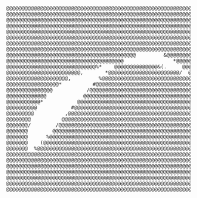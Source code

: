 <div align="center">
  <pre>
@@@@@@@@@@@@@@@@@@@@@@@@@@@@@@@@@@@@@@@@@@@@@@@@@@@@@@@@@@@@@@@@@@@@@@@@@@@@@@@@
@@@@@@@@@@@@@@@@@@@@@@@@@@@@@@@@@@@@@@@@@@@@@@@@@@@@@@@@@@@@@@@@@@@@@@@@@@@@@@@@
@@@@@@@@@@@@@@@@@@@@@@@@@@@@@@@@@@@@@@@@@@@@@@@@@@@@@@@@@@@@@@@@@@@@@@@@@@@@@@@@
@@@@@@@@@@@@@@@@@@@@@@@@@@@@@@@@@@@@@@@@@@@@@@@@@@@@@@@@@@@@@@@@@@@@@@@@@@@@@@@@
@@@@@@@@@@@@@@@@@@@@@@@@@@@@@@@@@@@@@@@@@@@@@@@@@@@@@@@@@@@@@@@@@@@@@@@@@@@@@@@@
@@@@@@@@@@@@@@@@@@@@@@@@@@@@@@@@@@@@@@@@@@@@@@@@@@@@@@@@@@@@@@@@@@@@@@@@@@@@@@@@
@@@@@@@@@@@@@@@@@@@@@@@@@@@@@@@@@@@@@@@@@@@@@@@@@@@@@@@@@@@@@@@@@@@@@@@@@@@@@@@@
@@@@@@@@@@@@@@@@@@@@@@@@@@@@@@@@@@@@@@@@@@@@@@@@@@@@@@@@@@@@@@@@@@@@@@@@@@@@@@@@
@@@@@@@@@@@@@@@@@@@@@@@@@@@@@@@@@@@@@@@@@@         &@@@@@@@@@@@@@@@@@@@@@@@@@@@@
@@@@@@@@@@@@@@@@@@@@@@@@@@@@@@@@@@@@@@                *@@@@@@@@@@@@@@@@@@@@@@@@@
@@@@@@@@@@@@@@@@@@@@@@@@@@@@@%*    @@@@@@@@@@@@@@&(.     @@@@@@@@@@@@@@@@@@@@@@@
@@@@@@@@@@@@@@@@@@@@@@@@,       *@@@@@@@@@@@@@@@@@@@@@@@/  @@@@@@@@@@@@@@@@@@@@@
@@@@@@@@@@@@@@@@@@@@,         %@@@@@@@@@@@@@@@@@@@@@@@@@@@@@@@@@@@@@@@@@@@@@@@@@
@@@@@@@@@@@@@@@@@*          #@@@@@@@@@@@@@@@@@@@@@@@@@@@@@@@@& %@@@@@@@@@@@@@@@@
@@@@@@@@@@@@@@@           /@@@@@@@@@@@@@@@@@@@@@@@@@@@@@@@@@@@@  ,@@@@@@@@@@@@@@
@@@@@@@@@@@@@            @@@@@@@@@@@@@@@@@@@@@@@@@@@@@@@@@@@@@@@   ,@@@@@@@@@@@@
@@@@@@@@@@@*           @@@@@@@@@@@@@@@@@@@@@@@@@@@@@@@@@@@@@@@@@@,   %@@@@@@@@@@
@@@@@@@@@@           #@@@@@@@@@@@@@@@@@@@@@@@@@@@@@@@@@@@@@@@@@@@@.   ,@@@@@@@@@
@@@@@@@@@          ,@@@@@@@@@@@@@@@@@@@@@@@@@@@@@@@@@@@@@@@@@@@@@@@,   ,@@@@@@@@
@@@@@@@@          @@@@@@@@@@@@@@@@@@@@@@@@@@@@@@@@@@@@@@@@@@@@@@@@@@    *@@@@@@@
@@@@@@@/        /@@@@@@@@@@@@@@@@@@@@@@@@@@@@@@@@@@@@@@@@@@@@@@@@@@@@    &@@@@@@
@@@@@@@        @@@@@@@@@@@@@@@@@@@@@@@@@@@@@@@@@@@@@@@@@@@@@@@@@@@@@@@   *@@@@@@
@@@@@@@      %@@@@@@@@@@@@@@@@@@@@@@@@@@@@@@@@@@@@@@@@@@@@@@@@@@@@@@@@@   @@@@@@
@@@@@@@    (@@@@@@@@@@@@@@@@@@@@@@@@@@@@@@@@@@@@@@@@@@@@@@@@@@@@@@@@@@@&  @@@@@@
@@@@@@@  %@@@@@@@@@@@@@@@@@@@@@@@@@@@@@@@@@@@@@@@@@@@@@@@@@@@@@@@@@@@@@@@.@@@@@@
@@@@@@@@@@@@@@@@@@@@@@@@@@@@@@@@@@@@@@@@@@@@@@@@@@@@@@@@@@@@@@@@@@@@@@@@@@@@@@@@
@@@@@@@@@@@@@@@@@@@@@@@@@@@@@@@@@@@@@@@@@@@@@@@@@@@@@@@@@@@@@@@@@@@@@@@@@@@@@@@@
@@@@@@@@@@@@@@@@@@@@@@@@@@@@@@@@@@@@@@@@@@@@@@@@@@@@@@@@@@@@@@@@@@@@@@@@@@@@@@@@
@@@@@@@@@@@@@@@@@@@@@@@@@@@@@@@@@@@@@@@@@@@@@@@@@@@@@@@@@@@@@@@@@@@@@@@@@@@@@@@@
@@@@@@@@@@@@@@@@@@@@@@@@@@@@@@@@@@@@@@@@@@@@@@@@@@@@@@@@@@@@@@@@@@@@@@@@@@@@@@@@
@@@@@@@@@@@@@@@@@@@@@@@@@@@@@@@@@@@@@@@@@@@@@@@@@@@@@@@@@@@@@@@@@@@@@@@@@@@@@@@@
@@@@@@@@@@@@@@@@@@@@@@@@@@@@@@@@@@@@@@@@@@@@@@@@@@@@@@@@@@@@@@@@@@@@@@@@@@@@@@@@
  </pre>
</div>
